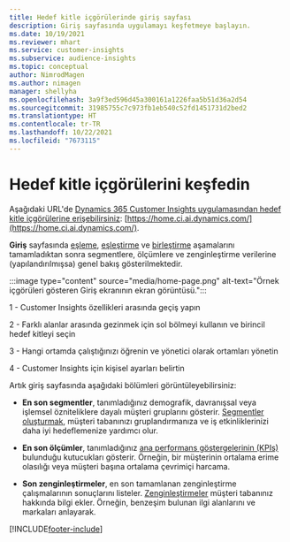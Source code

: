 ```yaml
---
title: Hedef kitle içgörülerinde giriş sayfası
description: Giriş sayfasında uygulamayı keşfetmeye başlayın.
ms.date: 10/19/2021
ms.reviewer: mhart
ms.service: customer-insights
ms.subservice: audience-insights
ms.topic: conceptual
author: NimrodMagen
ms.author: nimagen
manager: shellyha
ms.openlocfilehash: 3a9f3ed596d45a300161a1226faa5b51d36a2d54
ms.sourcegitcommit: 31985755c7c973fb1eb540c52fd1451731d2bed2
ms.translationtype: HT
ms.contentlocale: tr-TR
ms.lasthandoff: 10/22/2021
ms.locfileid: "7673115"
---
```

# <a name="explore-audience-insights"></a>Hedef kitle içgörülerini keşfedin

Aşağıdaki URL'de [Dynamics 365 Customer Insights uygulamasından hedef kitle içgörülerine erişebilirsiniz](https://home.ci.ai.dynamics.com/): [https://home.ci.ai.dynamics.com/](https://home.ci.ai.dynamics.com/).

**Giriş** sayfasında [eşleme](map-entities.md), [eşleştirme](match-entities.md) ve [birleştirme](merge-entities.md) aşamalarını tamamladıktan sonra segmentlere, ölçümlere ve zenginleştirme verilerine (yapılandırılmışsa) genel bakış gösterilmektedir.

:::image type="content" source="media/home-page.png" alt-text="Örnek içgörüleri gösteren Giriş ekranının ekran görüntüsü.":::

1 - Customer Insights özellikleri arasında geçiş yapın 

2 - Farklı alanlar arasında gezinmek için sol bölmeyi kullanın ve birincil hedef kitleyi seçin

3 - Hangi ortamda çalıştığınızı öğrenin ve yönetici olarak ortamları yönetin

4 - Customer Insights için kişisel ayarları belirtin

Artık giriş sayfasında aşağıdaki bölümleri görüntüleyebilirsiniz:

- **En son segmentler**, tanımladığınız demografik, davranışsal veya işlemsel özniteliklere dayalı müşteri gruplarını gösterir. [Segmentler oluşturmak](segments.md), müşteri tabanınızı gruplandırmanıza ve iş etkinliklerinizi daha iyi hedeflemenize yardımcı olur.

- **En son ölçümler**, tanımladığınız [ana performans göstergelerinin (KPIs)](measures.md) bulunduğu kutucukları gösterir. Örneğin, bir müşterinin ortalama erime olasılığı veya müşteri başına ortalama çevrimiçi harcama.

- **Son zenginleştirmeler**, en son tamamlanan zenginleştirme çalışmalarının sonuçlarını listeler. [Zenginleştirmeler](enrichment-hub.md) müşteri tabanınız hakkında bilgi ekler. Örneğin, benzeşim bulunan ilgi alanlarını ve markaları anlayarak.


[!INCLUDE[footer-include](../includes/footer-banner.md)]

